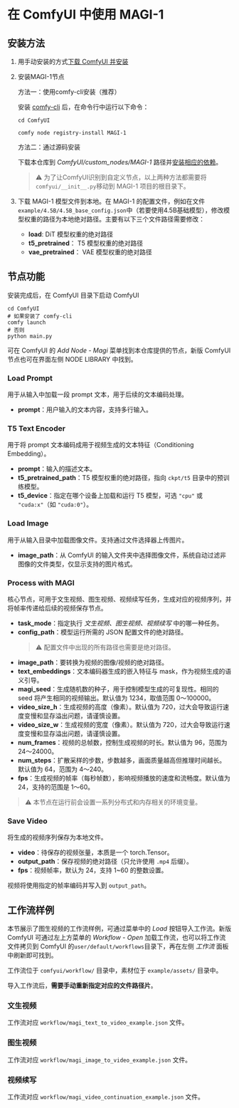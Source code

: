 # 在 ComfyUI 中使用 MAGI-1

## 安装方法

1. 用手动安装的方式[下载 ComfyUI 并安装](https://github.com/comfyanonymous/ComfyUI?tab=readme-ov-file#manual-install-windows-linux)

2. 安装MAGI-1节点

    方法一：使用comfy-cli安装（推荐）

    安装 [comfy-cli](https://github.com/Comfy-Org/comfy-cli?tab=readme-ov-file#installation) 后，在命令行中运行以下命令：
    ```shell
    cd ComfyUI

    comfy node registry-install MAGI-1
    ```

    方法二：通过源码安装

    下载本仓库到 *ComfyUI/custom_nodes/MAGI-1* 路径并[安装相应的依赖](https://github.com/SandAI-org/MAGI-1?tab=readme-ov-file#environment-preparation)。

    > ⚠️ 为了让ComfyUI识别到自定义节点，以上两种方法都需要将`comfyui/__init__.py`移动到 MAGI-1 项目的根目录下。

3. 下载 MAGI-1 模型文件到本地。在 MAGI-1 的配置文件，例如在文件`example/4.5B/4.5B_base_config.json`中（若要使用4.5B基础模型），修改模型权重的路径为本地绝对路径。主要有以下三个文件路径需要修改：
    * **load**: DiT 模型权重的绝对路径
    * **t5_pretrained**： T5 模型权重的绝对路径
    * **vae_pretrained**： VAE 模型权重的绝对路径

## 节点功能

安装完成后，在 ComfyUI 目录下启动 ComfyUI

```shell
cd ComfyUI
# 如果安装了 comfy-cli
comfy launch
# 否则
python main.py
```
可在 ComfyUI 的 *Add Node - Magi* 菜单找到本仓库提供的节点，新版 ComfyUI 节点也可在界面左侧 NODE LIBRARY 中找到。

### Load Prompt

用于从输入中加载一段 prompt 文本，用于后续的文本编码处理。

* **prompt**：用户输入的文本内容，支持多行输入。

### T5 Text Encoder

用于将 prompt 文本编码成用于视频生成的文本特征（Conditioning Embedding）。

* **prompt**：输入的描述文本。
* **t5\_pretrained\_path**：T5 模型权重的绝对路径，指向 `ckpt/t5` 目录中的预训练模型。
* **t5\_device**：指定在哪个设备上加载和运行 T5 模型，可选 `"cpu"` 或 `"cuda:x"`（如 `"cuda:0"`）。

### Load Image

用于从输入目录中加载图像文件。支持通过文件选择器上传图片。

* **image\_path**：从 ComfyUI 的输入文件夹中选择图像文件，系统自动过滤非图像的文件类型，仅显示支持的图片格式。


### Process with MAGI

核心节点，可用于文生视频、图生视频、视频续写任务，生成对应的视频序列，并将帧率传递给后续的视频保存节点。

* **task\_mode**：指定执行 *文生视频、图生视频、视频续写* 中的哪一种任务。
* **config\_path**：模型运行所需的 JSON 配置文件的绝对路径。
    > ⚠️ 配置文件中出现的所有路径也需要是绝对路径。
* **image\_path**：要转换为视频的图像/视频的绝对路径。
* **text\_embeddings**：文本编码器生成的嵌入特征与 mask，作为视频生成的语义引导。
* **magi\_seed**：生成随机数的种子，用于控制模型生成的可复现性。相同的 seed 将产生相同的视频输出。默认值为 1234，取值范围 0～100000。
* **video\_size\_h**：生成视频的高度（像素）。默认值为 720，过大会导致运行速度变慢和显存溢出问题，请谨慎设置。
* **video\_size\_w**：生成视频的宽度（像素）。默认值为 720，过大会导致运行速度变慢和显存溢出问题，请谨慎设置。
* **num\_frames**：视频的总帧数，控制生成视频的时长。默认值为 96，范围为 24～24000。
* **num\_steps**：扩散采样的步数，步数越多，画面质量越高但推理时间越长。默认值为 64，范围为 4～240。
* **fps**：生成视频的帧率（每秒帧数），影响视频播放的速度和流畅度。默认值为 24，支持的范围是 1～60。

> ⚠️ 本节点在运行前会设置一系列分布式和内存相关的环境变量。


### Save Video

将生成的视频序列保存为本地文件。

* **video**：待保存的视频张量，本质是一个 torch.Tensor。
* **output\_path**：保存视频的绝对路径（只允许使用 `.mp4` 后缀）。
* **fps**：视频帧率，默认为 24，支持 1\~60 的整数设置。

视频将使用指定的帧率编码并写入到 `output_path`。


## 工作流样例

本节展示了图生视频的工作流样例，可通过菜单中的 *Load* 按钮导入工作流。新版 ComfyUI 可通过左上方菜单的 *Workflow - Open* 加载工作流，也可以将工作流文件拷贝到 ComfyUI 的`user/default/workflows`目录下，再在左侧 *工作流* 面板中刷新即可找到。

工作流位于 `comfyui/workflow/` 目录中，素材位于 `example/assets/` 目录中。

导入工作流后，**需要手动重新指定对应的文件路径片**。

### 文生视频

工作流对应 `workflow/magi_text_to_video_example.json` 文件。

### 图生视频

工作流对应 `workflow/magi_image_to_video_example.json` 文件。

### 视频续写

工作流对应 `workflow/magi_video_continuation_example.json` 文件。
